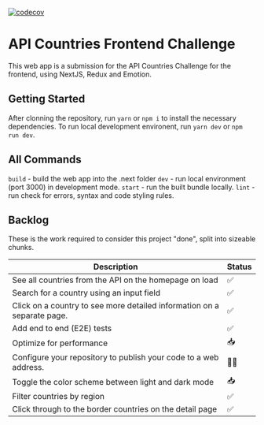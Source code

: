 [![codecov](https://codecov.io/gh/zulnam/RESTCountriesAPI/branch/main/graph/badge.svg?token=FQDIE65J3X)](https://codecov.io/gh/zulnam/RESTCountriesAPI)

# API Countries Frontend Challenge

This web app is a submission for the API Countries Challenge for the frontend, using NextJS, Redux and Emotion.

## Getting Started

After clonning the repository, run `yarn` or `npm i` to install the necessary dependencies.
To run local development environent, run `yarn dev` or `npm run dev`.

## All Commands

`build` - build the web app into the .next folder
`dev` - run local environment (port 3000) in development mode.
`start` - run the built bundle locally.
`lint` - run check for errors, syntax and code styling rules.

## Backlog

These is the work required to consider this project "done", split into sizeable chunks.

| Description                                                             | Status                    |
| ----------------------------------------------------------------------- | ------------------------- |
| See all countries from the API on the homepage on load                  | :white_check_mark:        |
| Search for a country using an input field                               | :white_check_mark:        |
| Click on a country to see more detailed information on a separate page. | :white_check_mark:        |
| Add end to end (E2E) tests                                              | :white_check_mark:        |
| Optimize for performance                                                | :inbox_tray:              |
| Configure your repository to publish your code to a web address.        | :construction_worker_man: |
| Toggle the color scheme between light and dark mode                     | :inbox_tray:              |
| Filter countries by region                                              | :white_check_mark:        |
| Click through to the border countries on the detail page                | :white_check_mark:        |

